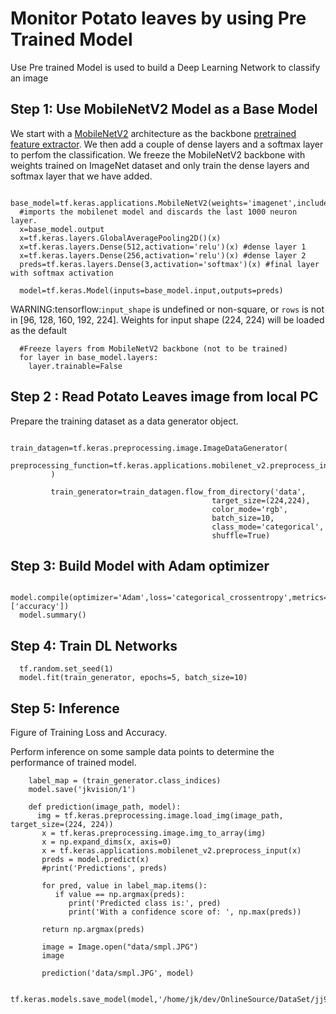 
# Monitor Potato leaves by using Pre Trained Model

Use Pre trained Model is used to build a  Deep Learning Network to classify an image 


## Step 1: Use MobileNetV2 Model as a Base Model
We start with a [MobileNetV2](https://arxiv.org/abs/1801.04381) architecture as the backbone [pretrained feature extractor](https://github.com/tensorflow/models/tree/master/research/slim/nets/mobilenet). We then add a couple of dense layers and a softmax layer to perfom the classification. We freeze the MobileNetV2 backbone with weights trained on ImageNet dataset and only train the dense layers and softmax layer that we have added.


      base_model=tf.keras.applications.MobileNetV2(weights='imagenet',include_top=False) 
      #imports the mobilenet model and discards the last 1000 neuron layer.
      x=base_model.output
      x=tf.keras.layers.GlobalAveragePooling2D()(x)
      x=tf.keras.layers.Dense(512,activation='relu')(x) #dense layer 1
      x=tf.keras.layers.Dense(256,activation='relu')(x) #dense layer 2
      preds=tf.keras.layers.Dense(3,activation='softmax')(x) #final layer with softmax activation

      model=tf.keras.Model(inputs=base_model.input,outputs=preds)
      
WARNING:tensorflow:`input_shape` is undefined or non-square, or `rows` is not in [96, 128, 160, 192, 224]. Weights for input shape (224, 224) will be loaded as the default

      #Freeze layers from MobileNetV2 backbone (not to be trained)
      for layer in base_model.layers:
        layer.trainable=False

## Step 2 :  Read Potato Leaves image from local PC

Prepare the training dataset as a data generator object.

             train_datagen=tf.keras.preprocessing.image.ImageDataGenerator(
             preprocessing_function=tf.keras.applications.mobilenet_v2.preprocess_input
             ) 
             
             train_generator=train_datagen.flow_from_directory('data',
                                                 target_size=(224,224),
                                                 color_mode='rgb',
                                                 batch_size=10,
                                                 class_mode='categorical',
                                                 shuffle=True)
                                                 
                                                 
                                                 
## Step 3: Build Model with Adam optimizer
  
      model.compile(optimizer='Adam',loss='categorical_crossentropy',metrics=['accuracy'])
      model.summary()
      
 ## Step 4: Train DL Networks
 
 
      tf.random.set_seed(1)
      model.fit(train_generator, epochs=5, batch_size=10)

 ## Step 5: Inference
 
 Figure of Training Loss and Accuracy.
 
 Perform inference on some sample data points to determine the performance of trained model.

        label_map = (train_generator.class_indices)
        model.save('jkvision/1')
        
        def prediction(image_path, model):
          img = tf.keras.preprocessing.image.load_img(image_path, target_size=(224, 224))
           x = tf.keras.preprocessing.image.img_to_array(img)
           x = np.expand_dims(x, axis=0)
           x = tf.keras.applications.mobilenet_v2.preprocess_input(x)
           preds = model.predict(x)
           #print('Predictions', preds)
    
           for pred, value in label_map.items():    
              if value == np.argmax(preds):
                 print('Predicted class is:', pred)
                 print('With a confidence score of: ', np.max(preds))
    
           return np.argmax(preds)
           
           image = Image.open("data/smpl.JPG")
           image
           
           prediction('data/smpl.JPG', model)
           
           tf.keras.models.save_model(model,'/home/jk/dev/OnlineSource/DataSet/jj9Model.h5')
        

